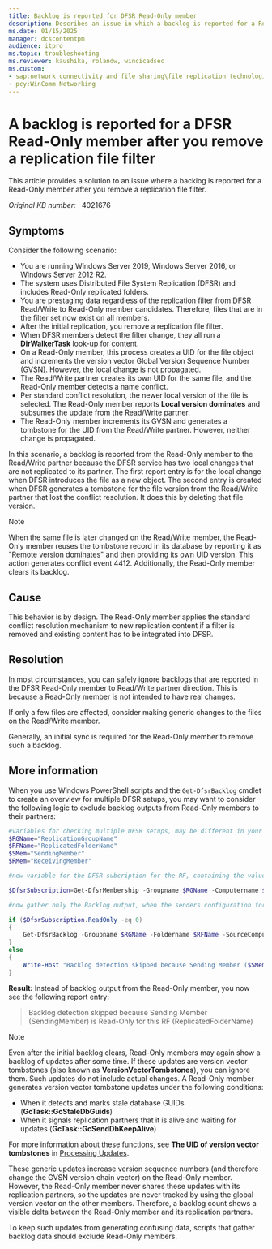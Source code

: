 ```yaml
---
title: Backlog is reported for DFSR Read-Only member
description: Describes an issue in which a backlog is reported for a Read-Only member after you remove a replication file filter.
ms.date: 01/15/2025
manager: dcscontentpm
audience: itpro
ms.topic: troubleshooting
ms.reviewer: kaushika, rolandw, wincicadsec
ms.custom:
- sap:network connectivity and file sharing\file replication technologies (frs and dfsr)
- pcy:WinComm Networking
---
```

# A backlog is reported for a DFSR Read-Only member after you remove a replication file filter

This article provides a solution to an issue where a backlog is reported for a Read-Only member after you remove a replication file filter.

_Original KB number:_ &nbsp; 4021676

## Symptoms

Consider the following scenario:

- You are running Windows Server 2019, Windows Server 2016, or Windows Server 2012 R2.
- The system uses Distributed File System Replication (DFSR) and includes Read-Only replicated folders.
- You are prestaging data regardless of the replication filter from DFSR Read/Write to Read-Only member candidates. Therefore, files that are in the filter set now exist on all members.
- After the initial replication, you remove a replication file filter.
- When DFSR members detect the filter change, they all run a **DirWalkerTask** look-up for content.
- On a Read-Only member, this process creates a UID for the file object and increments the version vector Global Version Sequence Number (GVSN). However, the local change is not propagated.
- The Read/Write partner creates its own UID for the same file, and the Read-Only member detects a name conflict.
- Per standard conflict resolution, the newer local version of the file is selected. The Read-Only member reports **Local version dominates** and subsumes the update from the Read/Write partner.
- The Read-Only member increments its GVSN and generates a tombstone for the UID from the Read/Write partner. However, neither change is propagated.

In this scenario, a backlog is reported from the Read-Only member to the Read/Write partner because the DFSR service has two local changes that are not replicated to its partner. The first report entry is for the local change when DFSR introduces the file as a new object. The second entry is created when DFSR generates a tombstone for the file version from the Read/Write partner that lost the conflict resolution. It does this by deleting that file version.

> [!NOTE]
> When the same file is later changed on the Read/Write member, the Read-Only member reuses the tombstone record in its database by reporting it as "Remote version dominates" and then providing its own UID version. This action generates conflict event 4412. Additionally, the Read-Only member clears its backlog.

## Cause

This behavior is by design. The Read-Only member applies the standard conflict resolution mechanism to new replication content if a filter is removed and existing content has to be integrated into DFSR.

## Resolution

In most circumstances, you can safely ignore backlogs that are reported in the DFSR Read-Only member to Read/Write partner direction. This is because a Read-Only member is not intended to have real changes.

If only a few files are affected, consider making generic changes to the files on the Read/Write member.

Generally, an initial sync is required for the Read-Only member to remove such a backlog.

## More information

When you use Windows PowerShell scripts and the `Get-DfsrBacklog` cmdlet to create an overview for multiple DFSR setups, you may want to consider the following logic to exclude backlog outputs from Read-Only members to their partners:

```powershell
#variables for checking multiple DFSR setups, may be different in your existing script
$RGName="ReplicationGroupName"
$RFName="ReplicatedFolderName"
$SMem="SendingMember"
$RMem="ReceivingMember"

#new variable for the DFSR subcription for the RF, containing the value/attribute "ReadOnly"; obtained by Get-DfsrMembership

$DfsrSubscription=Get-DfsrMembership -Groupname $RGName -Computername $SMem | Where-object {$_.foldername -eq $RFName}

#now gather only the Backlog output, when the senders configuration for this RF is not Read-only

if ($DfsrSubscription.ReadOnly -eq 0)
{
    Get-DfsrBacklog -Groupname $RGName -Foldername $RFName -SourceComputerName $SMem -DestinationComputerName $RMem -verbose
}
else
{
    Write-Host "Backlog detection skipped because Sending Member ($SMem) is Read-only for this RF ($RFName)"
}
```

**Result:** Instead of backlog output from the Read-Only member, you now see the following report entry:

> Backlog detection skipped because Sending Member (SendingMember) is Read-Only for this RF (ReplicatedFolderName)

> [!NOTE]
> Even after the initial backlog clears, Read-Only members may again show a backlog of updates after some time. If these updates are version vector tombstones (also known as **VersionVectorTombstones**), you can ignore them. Such updates do not include actual changes. A Read-Only member generates version vector tombstone updates under the following conditions:

- When it detects and marks stale database GUIDs (**GcTask::GcStaleDbGuids**)
- When it signals replication partners that it is alive and waiting for updates (**GcTask::GcSendDbKeepAlive**)

For more information about these functions, see **The UID of version vector tombstones** in [Processing Updates](/openspecs/windows_protocols/ms-frs2/e1075c0b-a96d-4265-ad9d-c6db558ddffd).

These generic updates increase version sequence numbers (and therefore change the GVSN version chain vector) on the Read-Only member. However, the Read-Only member never shares these updates with its replication partners, so the updates are never tracked by using the global version vector on the other members. Therefore, a backlog count shows a visible delta between the Read-Only member and its replication partners.

To keep such updates from generating confusing data, scripts that gather backlog data should exclude Read-Only members.
